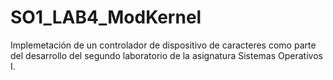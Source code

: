 SO1_LAB4_ModKernel
==================

Implemetación de un controlador de dispositivo de caracteres como parte del desarrollo del segundo laboratorio de la asignatura Sistemas Operativos I. 

